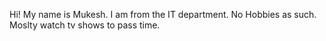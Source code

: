 Hi!
My name is Mukesh. I am from the IT department.
No Hobbies as such. Moslty watch tv shows to pass time.
